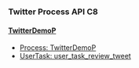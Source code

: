 ### Twitter Process API C8

#### [TwitterDemoP](https://webstor.ch/camundala/myCompany/twitter-example-c8/OpenApi.html#tag/TwitterDemoP)
- [Process: TwitterDemoP](https://webstor.ch/camundala/myCompany/twitter-example-c8/OpenApi.html#tag/TwitterDemoP/operation/Process:%20TwitterDemoP)
- [UserTask: user_task_review_tweet](https://webstor.ch/camundala/myCompany/twitter-example-c8/OpenApi.html#tag/TwitterDemoP/operation/UserTask:%20user_task_review_tweet)
